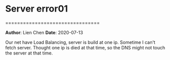 # Server error01
================================

**Author**: Lien Chen  **Date**: 2020-07-13

Our net have Load Balancing, server is build at one ip. Sometime I can't fetch server.
Thought one ip is died at that time, so the DNS might not touch the server at that time.